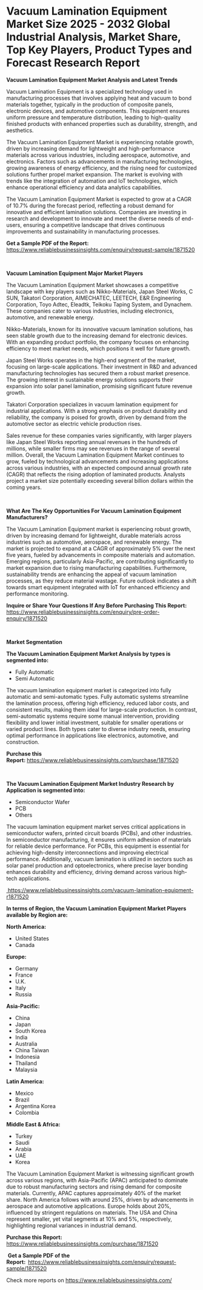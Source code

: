 <p><h1>Vacuum Lamination Equipment Market Size 2025 - 2032 Global Industrial Analysis, Market Share, Top Key Players, Product Types and Forecast Research Report</h1></p><p><strong>Vacuum Lamination Equipment Market Analysis and Latest Trends</strong></p>
<p><p>Vacuum Lamination Equipment is a specialized technology used in manufacturing processes that involves applying heat and vacuum to bond materials together, typically in the production of composite panels, electronic devices, and automotive components. This equipment ensures uniform pressure and temperature distribution, leading to high-quality finished products with enhanced properties such as durability, strength, and aesthetics.</p><p>The Vacuum Lamination Equipment Market is experiencing notable growth, driven by increasing demand for lightweight and high-performance materials across various industries, including aerospace, automotive, and electronics. Factors such as advancements in manufacturing technologies, growing awareness of energy efficiency, and the rising need for customized solutions further propel market expansion. The market is evolving with trends like the integration of automation and IoT technologies, which enhance operational efficiency and data analytics capabilities.</p><p>The Vacuum Lamination Equipment Market is expected to grow at a CAGR of 10.7% during the forecast period, reflecting a robust demand for innovative and efficient lamination solutions. Companies are investing in research and development to innovate and meet the diverse needs of end-users, ensuring a competitive landscape that drives continuous improvements and sustainability in manufacturing processes.</p></p>
<p><strong>Get a Sample PDF of the Report:&nbsp;</strong> <a href="https://www.reliablebusinessinsights.com/enquiry/request-sample/1871520?utm_campaign=3109&utm_medium=2&utm_source=Github&utm_content=ia&utm_term=11042025&utm_id=vacuum-lamination-equipment">https://www.reliablebusinessinsights.com/enquiry/request-sample/1871520</a></p>
<p>&nbsp;</p>
<p><strong>Vacuum Lamination Equipment Major Market Players</strong></p>
<p><p>The Vacuum Lamination Equipment Market showcases a competitive landscape with key players such as Nikko-Materials, Japan Steel Works, C SUN, Takatori Corporation, AIMECHATEC, LEETECH, E&R Engineering Corporation, Toyo Adtec, Eleadtk, Teikoku Taping System, and Dynachem. These companies cater to various industries, including electronics, automotive, and renewable energy.</p><p>Nikko-Materials, known for its innovative vacuum lamination solutions, has seen stable growth due to the increasing demand for electronic devices. With an expanding product portfolio, the company focuses on enhancing efficiency to meet market needs, which positions it well for future growth.</p><p>Japan Steel Works operates in the high-end segment of the market, focusing on large-scale applications. Their investment in R&D and advanced manufacturing technologies has secured them a robust market presence. The growing interest in sustainable energy solutions supports their expansion into solar panel lamination, promising significant future revenue growth.</p><p>Takatori Corporation specializes in vacuum lamination equipment for industrial applications. With a strong emphasis on product durability and reliability, the company is poised for growth, driven by demand from the automotive sector as electric vehicle production rises.</p><p>Sales revenue for these companies varies significantly, with larger players like Japan Steel Works reporting annual revenues in the hundreds of millions, while smaller firms may see revenues in the range of several million. Overall, the Vacuum Lamination Equipment Market continues to grow, fueled by technological advancements and increasing applications across various industries, with an expected compound annual growth rate (CAGR) that reflects the rising adoption of laminated products. Analysts project a market size potentially exceeding several billion dollars within the coming years.</p></p>
<p>&nbsp;</p>
<p><strong>What Are The Key Opportunities For Vacuum Lamination Equipment Manufacturers?</strong></p>
<p><p>The Vacuum Lamination Equipment market is experiencing robust growth, driven by increasing demand for lightweight, durable materials across industries such as automotive, aerospace, and renewable energy. The market is projected to expand at a CAGR of approximately 5% over the next five years, fueled by advancements in composite materials and automation. Emerging regions, particularly Asia-Pacific, are contributing significantly to market expansion due to rising manufacturing capabilities. Furthermore, sustainability trends are enhancing the appeal of vacuum lamination processes, as they reduce material wastage. Future outlook indicates a shift towards smart equipment integrated with IoT for enhanced efficiency and performance monitoring.</p></p>
<p><strong>Inquire or Share Your Questions If Any Before Purchasing This Report:</strong> <a href="https://www.reliablebusinessinsights.com/enquiry/pre-order-enquiry/1871520?utm_campaign=3109&utm_medium=2&utm_source=Github&utm_content=ia&utm_term=11042025&utm_id=vacuum-lamination-equipment">https://www.reliablebusinessinsights.com/enquiry/pre-order-enquiry/1871520</a></p>
<p>&nbsp;</p>
<p><strong>Market Segmentation</strong></p>
<p><strong>The Vacuum Lamination Equipment Market Analysis by types is segmented into:</strong></p>
<p><ul><li>Fully Automatic</li><li>Semi Automatic</li></ul></p>
<p><p>The vacuum lamination equipment market is categorized into fully automatic and semi-automatic types. Fully automatic systems streamline the lamination process, offering high efficiency, reduced labor costs, and consistent results, making them ideal for large-scale production. In contrast, semi-automatic systems require some manual intervention, providing flexibility and lower initial investment, suitable for smaller operations or varied product lines. Both types cater to diverse industry needs, ensuring optimal performance in applications like electronics, automotive, and construction.</p></p>
<p><strong>Purchase this Report:&nbsp;</strong><a href="https://www.reliablebusinessinsights.com/purchase/1871520?utm_campaign=3109&utm_medium=2&utm_source=Github&utm_content=ia&utm_term=11042025&utm_id=vacuum-lamination-equipment">https://www.reliablebusinessinsights.com/purchase/1871520</a></p>
<p>&nbsp;</p>
<p><strong>The Vacuum Lamination Equipment Market Industry Research by Application is segmented into:</strong></p>
<p><ul><li>Semiconductor Wafer</li><li>PCB</li><li>Others</li></ul></p>
<p><p>The vacuum lamination equipment market serves critical applications in semiconductor wafers, printed circuit boards (PCBs), and other industries. In semiconductor manufacturing, it ensures uniform adhesion of materials for reliable device performance. For PCBs, this equipment is essential for achieving high-density interconnections and improving electrical performance. Additionally, vacuum lamination is utilized in sectors such as solar panel production and optoelectronics, where precise layer bonding enhances durability and efficiency, driving demand across various high-tech applications.</p></p>
<p><a href="https://www.reliablebusinessinsights.com/vacuum-lamination-equipment-r1871520?utm_campaign=3109&utm_medium=2&utm_source=Github&utm_content=ia&utm_term=11042025&utm_id=vacuum-lamination-equipment">&nbsp;https://www.reliablebusinessinsights.com/vacuum-lamination-equipment-r1871520</a></p>
<p><strong>In terms of Region, the Vacuum Lamination Equipment Market Players available by Region are:</strong></p>
<p>
    <p> <strong> North America: </strong>
        <ul>
            <li>United States</li>
            <li>Canada</li>
        </ul>
        </p> 
    <p> <strong> Europe: </strong>
        <ul>
            <li>Germany</li>
            <li>France</li>
            <li>U.K.</li>
            <li>Italy</li>
            <li>Russia</li>
        </ul>
        </p> 
    <p> <strong> Asia-Pacific: </strong>
        <ul>
            <li>China</li>
            <li>Japan</li>
            <li>South Korea</li>
            <li>India</li>
            <li>Australia</li>
            <li>China Taiwan</li>
            <li>Indonesia</li>
            <li>Thailand</li>
            <li>Malaysia</li>
        </ul>
        </p> 
    <p> <strong> Latin America: </strong>
        <ul>
            <li>Mexico</li>
            <li>Brazil</li>
            <li>Argentina Korea</li>
            <li>Colombia</li>
        </ul>
        </p> 
    <p> <strong> Middle East & Africa: </strong>
        <ul>
            <li>Turkey</li>
            <li>Saudi</li>
            <li>Arabia</li>
            <li>UAE</li>
            <li>Korea</li>
        </ul>
    </p>
    </p>
<p><p>The Vacuum Lamination Equipment Market is witnessing significant growth across various regions, with Asia-Pacific (APAC) anticipated to dominate due to robust manufacturing sectors and rising demand for composite materials. Currently, APAC captures approximately 40% of the market share. North America follows with around 25%, driven by advancements in aerospace and automotive applications. Europe holds about 20%, influenced by stringent regulations on materials. The USA and China represent smaller, yet vital segments at 10% and 5%, respectively, highlighting regional variances in industrial demand.</p></p>
<p><strong>Purchase this Report: </strong><a href="https://www.reliablebusinessinsights.com/purchase/1871520?utm_campaign=3109&utm_medium=2&utm_source=Github&utm_content=ia&utm_term=11042025&utm_id=vacuum-lamination-equipment">https://www.reliablebusinessinsights.com/purchase/1871520</a></p>
<p>&nbsp;<strong>Get a Sample PDF of the Report:&nbsp;&nbsp;</strong><a href="https://www.reliablebusinessinsights.com/enquiry/request-sample/1871520?utm_campaign=3109&utm_medium=2&utm_source=Github&utm_content=ia&utm_term=11042025&utm_id=vacuum-lamination-equipment">https://www.reliablebusinessinsights.com/enquiry/request-sample/1871520</a></p>
<p><strong></strong></p>
<p>Check more reports on <a href="https://www.reliablebusinessinsights.com/?utm_campaign=3109&utm_medium=2&utm_source=Github&utm_content=ia&utm_term=11042025&utm_id=vacuum-lamination-equipment">https://www.reliablebusinessinsights.com/</a></p>